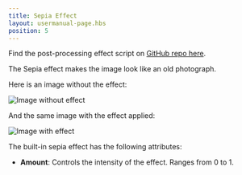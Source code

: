 ```yaml
---
title: Sepia Effect
layout: usermanual-page.hbs
position: 5
---
```


Find the post-processing effect script on [GitHub repo here][3].

The Sepia effect makes the image look like an old photograph.

Here is an image without the effect:

![Image without effect][1]

And the same image with the effect applied:

![Image with effect][2]

The built-in sepia effect has the following attributes:

* **Amount**: Controls the intensity of the effect. Ranges from 0 to 1.

[1]: /images/platform/posteffects/without_effects.png
[2]: /images/platform/posteffects/with_sepia.png
[3]: https://github.com/playcanvas/engine/blob/main/scripts/posteffects/posteffect-sepia.js
